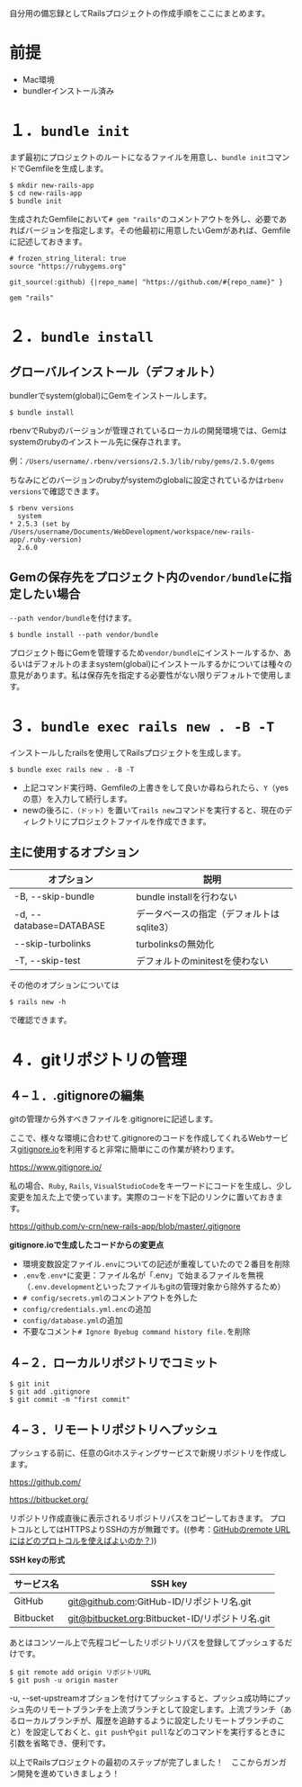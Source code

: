 自分用の備忘録としてRailsプロジェクトの作成手順をここにまとめます。

# 前提

* Mac環境
* bundlerインストール済み

# １．`bundle init`
まず最初にプロジェクトのルートになるファイルを用意し、`bundle init`コマンドでGemfileを生成します。

```
$ mkdir new-rails-app
$ cd new-rails-app
$ bundle init
```

生成されたGemfileにおいて`# gem "rails"`のコメントアウトを外し、必要であればバージョンを指定します。その他最初に用意したいGemがあれば、Gemfileに記述しておきます。

```
# frozen_string_literal: true
source "https://rubygems.org"

git_source(:github) {|repo_name| "https://github.com/#{repo_name}" }

gem "rails"
```

# ２．`bundle install`
## グローバルインストール（デフォルト）
bundlerでsystem(global)にGemをインストールします。

```
$ bundle install
```

rbenvでRubyのバージョンが管理されているローカルの開発環境では、Gemはsystemのrubyのインストール先に保存されます。

例：`/Users/username/.rbenv/versions/2.5.3/lib/ruby/gems/2.5.0/gems`

ちなみにどのバージョンのrubyがsystemのglobalに設定されているかは`rbenv versions`で確認できます。

```
$ rbenv versions
  system
* 2.5.3 (set by /Users/username/Documents/WebDevelopment/workspace/new-rails-app/.ruby-version)
  2.6.0
```

## Gemの保存先をプロジェクト内の`vendor/bundle`に指定したい場合
`--path vendor/bundle`を付けます。

```
$ bundle install --path vendor/bundle
```

プロジェクト毎にGemを管理するため`vendor/bundle`にインストールするか、あるいはデフォルトのままsystem(global)にインストールするかについては種々の意見があります。私は保存先を指定する必要性がない限りデフォルトで使用します。


# ３．`bundle exec rails new . -B -T`
インストールしたrailsを使用してRailsプロジェクトを生成します。

```
$ bundle exec rails new . -B -T
```

* 上記コマンド実行時、Gemfileの上書きをして良いか尋ねられたら、`Y`（yesの意）を入力して続行します。
* newの後ろに`.（ドット）`を置いて`rails new`コマンドを実行すると、現在のディレクトリにプロジェクトファイルを作成できます。

## 主に使用するオプション

|オプション|説明|
----|----
|-B, --skip-bundle|bundle installを行わない|
|-d, --database=DATABASE|データベースの指定（デフォルトはsqlite3）|
|--skip-turbolinks|turbolinksの無効化|
|-T, --skip-test|デフォルトのminitestを使わない|

その他のオプションについては

```
$ rails new -h
```

で確認できます。

# ４．gitリポジトリの管理
## ４−１．.gitignoreの編集
gitの管理から外すべきファイルを.gitignoreに記述します。

ここで、様々な環境に合わせて.gitignoreのコードを作成してくれるWebサービス[gitignore.io](https://www.gitignore.io/)を利用すると非常に簡単にこの作業が終わります。

https://www.gitignore.io/

私の場合、`Ruby`, `Rails`, `VisualStudioCode`をキーワードにコードを生成し、少し変更を加えた上で使っています。実際のコードを下記のリンクに置いておきます。

https://github.com/v-crn/new-rails-app/blob/master/.gitignore


<b>gitignore.ioで生成したコードからの変更点</b>

* 環境変数設定ファイル`.env`についての記述が重複していたので２番目を削除
* `.env`を`.env*`に変更：ファイル名が「.env」で始まるファイルを無視（`.env.development`といったファイルもgitの管理対象から除外するため）
* `# config/secrets.yml`のコメントアウトを外した
* `config/credentials.yml.enc`の追加
* `config/database.yml`の追加
* 不要なコメント`# Ignore Byebug command history file.`を削除


## ４−２．ローカルリポジトリでコミット

```
$ git init
$ git add .gitignore
$ git commit -m "first commit"
```

## ４−３．リモートリポジトリへプッシュ

プッシュする前に、任意のGitホスティングサービスで新規リポジトリを作成します。

https://github.com/

https://bitbucket.org/

リポジトリ作成直後に表示されるリポジトリパスをコピーしておきます。
プロトコルとしてはHTTPSよりSSHの方が無難です。((参考：[GitHubのremote URLにはどのプロトコルを使えばよいのか？](https://qiita.com/chroju/items/67da13c672efcd2bc787)))


<b>SSH keyの形式</b>

|サービス名|SSH key|
|---|---|
|GitHub|git@github.com:GitHub-ID/リポジトリ名.git|
|Bitbucket|git@bitbucket.org:Bitbucket-ID/リポジトリ名.git|

あとはコンソール上で先程コピーしたリポジトリパスを登録してプッシュするだけです。

```
$ git remote add origin リポジトリURL
$ git push -u origin master
```

-u, --set-upstreamオプションを付けてプッシュすると、プッシュ成功時にプッシュ先のリモートブランチを上流ブランチとして設定します。上流ブランチ（あるローカルブランチが、履歴を追跡するように設定したリモートブランチのこと）を設定しておくと、`git push`や`git pull`などのコマンドを実行するときに引数を省略でき、便利です。


以上でRailsプロジェクトの最初のステップが完了しました！　ここからガンガン開発を進めていきましょう！